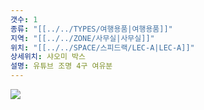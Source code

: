 ```yaml
---
갯수: 1
종류: "[[../../TYPES/여행용품|여행용품]]"
지역: "[[../../ZONE/사무실|사무실]]"
위치: "[[../../SPACE/스피드랙/LEC-A|LEC-A]]"
상세위치: 샤오미 박스
설명: 유튜브 조명 4구 여유분
---
```

![](http://192.168.50.22/images/240427_IMG_0275.png)